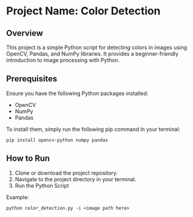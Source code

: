 # Project Name: Color Detection

## Overview
This project is a simple Python script for detecting colors in images using OpenCV, Pandas, and NumPy libraries. It provides a beginner-friendly introduction to image processing with Python.

## Prerequisites
Ensure you have the following Python packages installed:
- OpenCV
- NumPy
- Pandas

To install them, simply run the following pip command in your terminal:
```
pip install opencv-python numpy pandas
```


## How to Run
1. Clone or download the project repository.
2. Navigate to the project directory in your terminal.
3. Run the Python Script

Example:
```
python color_detection.py -i <image path here>
```
